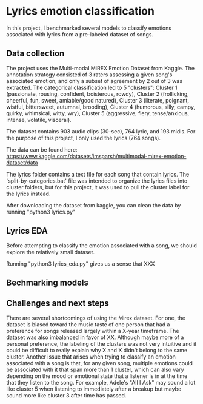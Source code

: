 # Lyrics emotion classification

In this project, I benchmarked several models to classify emotions associated with lyrics from a pre-labeled dataset of songs. 

## Data collection ##
The project uses the Multi-modal MIREX Emotion Dataset from Kaggle. The annotation strategy consisted of 3 raters assessing a given song's associated emotion, and only a subset of agreement by 2 out of 3 was extracted. The categorical classification led to 5 "clusters": Cluster 1 (passionate, rousing, confident, boisterous, rowdy), Cluster 2 (frollicking, cheerful, fun, sweet, amiable/good natured), Cluster 3 (literate, poignant, wistful, bittersweet, autumnal, brooding), Cluster 4 (humorous, silly, campy, quirky, whimsical, witty, wry), Cluster 5 (aggressive, fiery, tense/anxious, intense, volatile, visceral).

The dataset contains 903 audio clips (30-sec), 764 lyric, and 193 midis. For the purpose of this project, I only used the lyrics (764 songs).

The data can be found here: https://www.kaggle.com/datasets/imsparsh/multimodal-mirex-emotion-dataset/data

The lyrics folder contains a text file for each song that contain lyrics. The 'split-by-categories.bat' file was intended to organize the lyrics files into cluster folders, but for this project, it was used to pull the cluster label for the lyrics instead. 

After downloading the dataset from kaggle, you can clean the data by running "python3 lyrics.py"

## Lyrics EDA ##
Before attempting to classify the emotion associated with a song, we should explore the relatively small dataset. 

Running "python3 lyrics_eda.py" gives us a sense that XXX

## Bechmarking models ##


## Challenges and next steps ##
There are several shortcomings of using the Mirex dataset. For one, the dataset is biased toward the music taste of one person that had a preference for songs released largely within a X-year timeframe. The dataset was also imbalanced in favor of XX.  Although maybe more of a personal preference, the labeling of the clusters was not very intuitive and it could be difficult to really explain why X and X didn't belong to the same cluster. Another issue that arises when trying to classify an emotion associated with a song is that, for any given song, multiple emotions could be associated with it that span more than 1 cluster, which can also vary depending on the mood or emotional state that a listener is in at the time that they listen to the song. For example, Adele's "All I Ask" may sound a lot like cluster 5 when listening to immediately after a breakup but maybe sound more like cluster 3 after time has passed.
